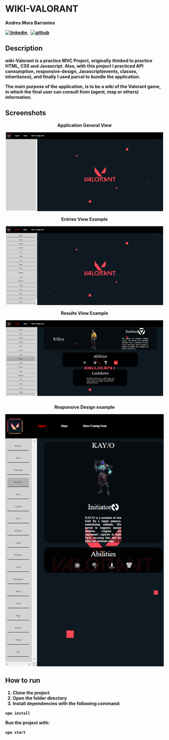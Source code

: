 # WIKI-VALORANT

<strong>Andres Mora Barrantes<strong>
<p>
  <a href="https://www.linkedin.com/in/andres-mora-barrantes-144475192/" rel="nofollow noreferrer">
    <img src="https://img.shields.io/badge/LinkedIn-0077B5?style=for-the-badge&logo=linkedin&logoColor=white" alt="linkedin">
  </a> &nbsp; 
  <a href="https://github.com/amorabarrantes" rel="nofollow noreferrer">
    <img src="https://img.shields.io/badge/GitHub-100000?style=for-the-badge&logo=github&logoColor=white" alt="github">
  </a>
</p>

## Description
wiki-Valorant is a practice MVC Project, originally thinked to practice HTML, CSS and Javascript. Also, with this project I practiced API consumption, responsive-design, Javascript(events, classes, inheritance), and finally I used parcel to bundle the application.

The main purpose of the application, is to be a wiki of the Valorant game, in which the final user can consult from (agent, map or others) information.

## Screenshots
 
 <p align="center">
  Application General View
 <p>
<p align="center">
  <img src="images/general-view.png" width=500px height=250px></img>
</p>

 <p align="center">
  Entries View Example
 <p>
<p align="center">
  <img src="images/entries-view.png" width=500px height=250px></img>
</p>

 <p align="center">
  Results View Example
 <p>
<p align="center">
  <img src="images/results-view.png" width=500px height=250px></img>
</p>

 <p align="center">
  Responsive Design example
 <p>
<p align="center">
  <img src="images/responsive-design.png"></img>
</p>

## How to run

1. Clone the project
2. Open the folder directory
3. Install dependencies with the following command:
```
npm install
```
Run the project with:
```
npm start
```

